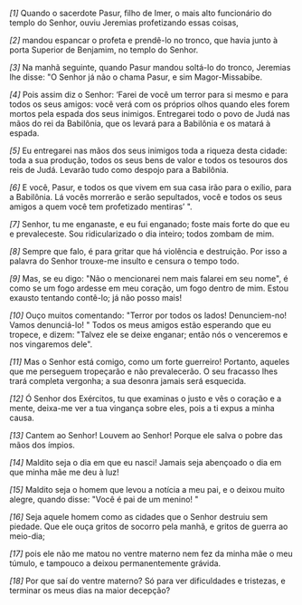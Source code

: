 *[1]* Quando o sacerdote Pasur, filho de Imer, o mais alto funcionário do templo do Senhor, ouviu Jeremias profetizando essas coisas,

*[2]* mandou espancar o profeta e prendê-lo no tronco, que havia junto à porta Superior de Benjamim, no templo do Senhor.

*[3]* Na manhã seguinte, quando Pasur mandou soltá-lo do tronco, Jeremias lhe disse: "O Senhor já não o chama Pasur, e sim Magor-Missabibe.

*[4]* Pois assim diz o Senhor: ‘Farei de você um terror para si mesmo e para todos os seus amigos: você verá com os próprios olhos quando eles forem mortos pela espada dos seus inimigos. Entregarei todo o povo de Judá nas mãos do rei da Babilônia, que os levará para a Babilônia e os matará à espada.

*[5]* Eu entregarei nas mãos dos seus inimigos toda a riqueza desta cidade: toda a sua produção, todos os seus bens de valor e todos os tesouros dos reis de Judá. Levarão tudo como despojo para a Babilônia.

*[6]* E você, Pasur, e todos os que vivem em sua casa irão para o exílio, para a Babilônia. Lá vocês morrerão e serão sepultados, você e todos os seus amigos a quem você tem profetizado mentiras’ ".

*[7]* Senhor, tu me enganaste, e eu fui enganado; foste mais forte do que eu e prevaleceste. Sou ridicularizado o dia inteiro; todos zombam de mim.

*[8]* Sempre que falo, é para gritar que há violência e destruição. Por isso a palavra do Senhor trouxe-me insulto e censura o tempo todo.

*[9]* Mas, se eu digo: "Não o mencionarei nem mais falarei em seu nome", é como se um fogo ardesse em meu coração, um fogo dentro de mim. Estou exausto tentando contê-lo; já não posso mais!

*[10]* Ouço muitos comentando: "Terror por todos os lados! Denunciem-no! Vamos denunciá-lo! " Todos os meus amigos estão esperando que eu tropece, e dizem: "Talvez ele se deixe enganar; então nós o venceremos e nos vingaremos dele".

*[11]* Mas o Senhor está comigo, como um forte guerreiro! Portanto, aqueles que me perseguem tropeçarão e não prevalecerão. O seu fracasso lhes trará completa vergonha; a sua desonra jamais será esquecida.

*[12]* Ó Senhor dos Exércitos, tu que examinas o justo e vês o coração e a mente, deixa-me ver a tua vingança sobre eles, pois a ti expus a minha causa.

*[13]* Cantem ao Senhor! Louvem ao Senhor! Porque ele salva o pobre das mãos dos ímpios.

*[14]* Maldito seja o dia em que eu nasci! Jamais seja abençoado o dia em que minha mãe me deu à luz!

*[15]* Maldito seja o homem que levou a notícia a meu pai, e o deixou muito alegre, quando disse: "Você é pai de um menino! "

*[16]* Seja aquele homem como as cidades que o Senhor destruiu sem piedade. Que ele ouça gritos de socorro pela manhã, e gritos de guerra ao meio-dia;

*[17]* pois ele não me matou no ventre materno nem fez da minha mãe o meu túmulo, e tampouco a deixou permanentemente grávida.

*[18]* Por que saí do ventre materno? Só para ver dificuldades e tristezas, e terminar os meus dias na maior decepção?

